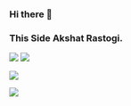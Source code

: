### Hi there 👋
### This Side Akshat Rastogi.
![](https://i.ibb.co/s5KM54V/Untitled-design-1.png)
<img src="https://github-readme-stats.vercel.app/api?username=akshatrastogi25&&show_icons=true&title_color=08fdd8&icon_color=bb2acf&text_color=ffffff&bg_color=0a192f&count_private=true"/>

![](https://komarev.com/ghpvc/?username=akshatrastogi25&color=grey)

![](https://i.ibb.co/s5KM54V/Untitled-design-1.png)
<!--
**akshatrastogi25/akshatrastogi25** is a ✨ _special_ ✨ repository because its `README.md` (this file) appears on your GitHub profile.

Here are some ideas to get you started:

- 🔭 I’m currently working on ...
- 🌱 I’m currently learning ...
- 👯 I’m looking to collaborate on ...
- 🤔 I’m looking for help with ...
- 💬 Ask me about ...
- 📫 How to reach me: ...
- 😄 Pronouns: ...
- ⚡ Fun fact: ...
-->
